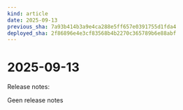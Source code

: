 ```yaml
---
kind: article
date: 2025-09-13
previous_sha: 7a93b414b3a9e4ca288e5ff657e0391755d1fda4
deployed_sha: 2f86896e4e3cf83568b4b2270c365789b6e88abf
---
```


# 2025-09-13

Release notes:

Geen release notes
